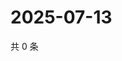 # 2025-07-13

共 0 条

<!-- BEGIN ZHIHUQUESTIONS -->
<!-- 最后更新时间 Sun Jul 13 2025 03:08:42 GMT+0800 (China Standard Time) -->

<!-- END ZHIHUQUESTIONS -->
